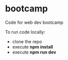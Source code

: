 # bootcamp
Code for web dev bootcamp


To run code locally:

- clone the repo
- execute **npm install**
- execute **npm run dev**
